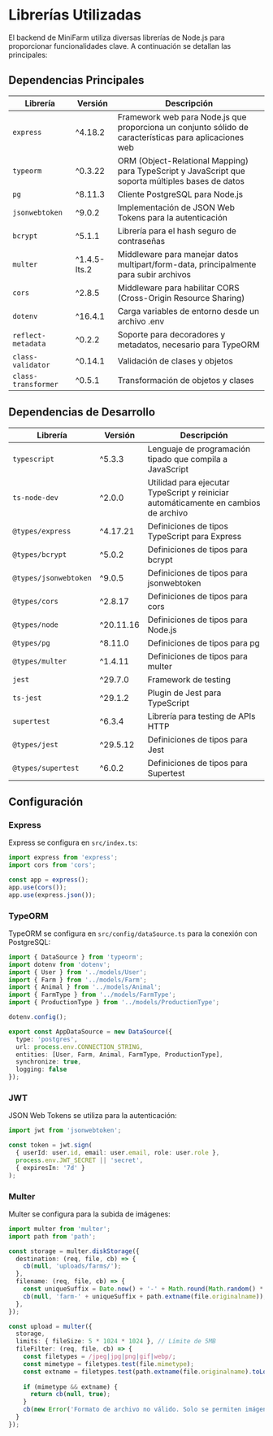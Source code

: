 # Librerías Utilizadas

El backend de MiniFarm utiliza diversas librerías de Node.js para proporcionar funcionalidades clave. A continuación se detallan las principales:

## Dependencias Principales

| Librería | Versión | Descripción |
|----------|---------|-------------|
| `express` | ^4.18.2 | Framework web para Node.js que proporciona un conjunto sólido de características para aplicaciones web |
| `typeorm` | ^0.3.22 | ORM (Object-Relational Mapping) para TypeScript y JavaScript que soporta múltiples bases de datos |
| `pg` | ^8.11.3 | Cliente PostgreSQL para Node.js |
| `jsonwebtoken` | ^9.0.2 | Implementación de JSON Web Tokens para la autenticación |
| `bcrypt` | ^5.1.1 | Librería para el hash seguro de contraseñas |
| `multer` | ^1.4.5-lts.2 | Middleware para manejar datos multipart/form-data, principalmente para subir archivos |
| `cors` | ^2.8.5 | Middleware para habilitar CORS (Cross-Origin Resource Sharing) |
| `dotenv` | ^16.4.1 | Carga variables de entorno desde un archivo .env |
| `reflect-metadata` | ^0.2.2 | Soporte para decoradores y metadatos, necesario para TypeORM |
| `class-validator` | ^0.14.1 | Validación de clases y objetos |
| `class-transformer` | ^0.5.1 | Transformación de objetos y clases |

## Dependencias de Desarrollo

| Librería | Versión | Descripción |
|----------|---------|-------------|
| `typescript` | ^5.3.3 | Lenguaje de programación tipado que compila a JavaScript |
| `ts-node-dev` | ^2.0.0 | Utilidad para ejecutar TypeScript y reiniciar automáticamente en cambios de archivo |
| `@types/express` | ^4.17.21 | Definiciones de tipos TypeScript para Express |
| `@types/bcrypt` | ^5.0.2 | Definiciones de tipos para bcrypt |
| `@types/jsonwebtoken` | ^9.0.5 | Definiciones de tipos para jsonwebtoken |
| `@types/cors` | ^2.8.17 | Definiciones de tipos para cors |
| `@types/node` | ^20.11.16 | Definiciones de tipos para Node.js |
| `@types/pg` | ^8.11.0 | Definiciones de tipos para pg |
| `@types/multer` | ^1.4.11 | Definiciones de tipos para multer |
| `jest` | ^29.7.0 | Framework de testing |
| `ts-jest` | ^29.1.2 | Plugin de Jest para TypeScript |
| `supertest` | ^6.3.4 | Librería para testing de APIs HTTP |
| `@types/jest` | ^29.5.12 | Definiciones de tipos para Jest |
| `@types/supertest` | ^6.0.2 | Definiciones de tipos para Supertest |

## Configuración

### Express

Express se configura en `src/index.ts`:

```typescript
import express from 'express';
import cors from 'cors';

const app = express();
app.use(cors());
app.use(express.json());
```

### TypeORM

TypeORM se configura en `src/config/dataSource.ts` para la conexión con PostgreSQL:

```typescript
import { DataSource } from 'typeorm';
import dotenv from 'dotenv';
import { User } from '../models/User';
import { Farm } from '../models/Farm';
import { Animal } from '../models/Animal';
import { FarmType } from '../models/FarmType';
import { ProductionType } from '../models/ProductionType';

dotenv.config();

export const AppDataSource = new DataSource({
  type: 'postgres',
  url: process.env.CONNECTION_STRING,
  entities: [User, Farm, Animal, FarmType, ProductionType],
  synchronize: true,
  logging: false
});
```

### JWT

JSON Web Tokens se utiliza para la autenticación:

```typescript
import jwt from 'jsonwebtoken';

const token = jwt.sign(
  { userId: user.id, email: user.email, role: user.role },
  process.env.JWT_SECRET || 'secret',
  { expiresIn: '7d' }
);
```

### Multer

Multer se configura para la subida de imágenes:

```typescript
import multer from 'multer';
import path from 'path';

const storage = multer.diskStorage({
  destination: (req, file, cb) => {
    cb(null, 'uploads/farms/');
  },
  filename: (req, file, cb) => {
    const uniqueSuffix = Date.now() + '-' + Math.round(Math.random() * 1E9);
    cb(null, 'farm-' + uniqueSuffix + path.extname(file.originalname));
  },
});

const upload = multer({ 
  storage,
  limits: { fileSize: 5 * 1024 * 1024 }, // Límite de 5MB
  fileFilter: (req, file, cb) => {
    const filetypes = /jpeg|jpg|png|gif|webp/;
    const mimetype = filetypes.test(file.mimetype);
    const extname = filetypes.test(path.extname(file.originalname).toLowerCase());
    
    if (mimetype && extname) {
      return cb(null, true);
    }
    cb(new Error('Formato de archivo no válido. Solo se permiten imágenes.'));
  } 
});
``` 